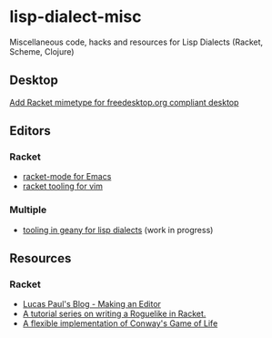 # lisp-dialect-misc
Miscellaneous code, hacks and resources for Lisp Dialects (Racket, Scheme, Clojure)

## Desktop

[Add Racket mimetype for freedesktop.org compliant desktop](desktop/install_racket_mimetype.sh)

## Editors

### Racket
* [racket-mode for Emacs](https://github.com/greghendershott/racket-mode)
* [racket tooling for vim](https://github.com/wlangstroth/vim-racket)

### Multiple
* [tooling in geany for lisp dialects](https://github.com/quipa/geany/tree/lisp_dialects) (work in progress)

## Resources

### Racket
* [Lucas Paul's Blog - Making an Editor](www.cs.yale.edu/homes/lucas.paul/posts/2017-07-31-making-an-editor.html)
* [A tutorial series on writing a Roguelike in Racket.](https://github.com/jpverkamp/racket-roguelike)
* [A flexible implementation of Conway's Game of Life](https://www.refsmmat.com/posts/2016-01-25-conway-game-of-life.html)
